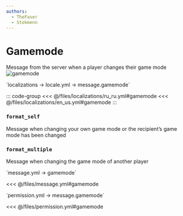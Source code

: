```yaml
---
authors:
  - TheFaser
  - Stokmenn
---
```


# Gamemode

<!--@include: @/parts/vanillaWarn.md#command-->

Message from the server when a player changes their game mode  
![gamemode](/gamemode.png)

[//]: # (localization)
<!--@include: @/parts/words.md#localization-->
<!--@include: @/parts/words.md#path--> `localizations → locale.yml → message.gamemode`

<!--@include: @/parts/words.md#default-->

::: code-group
<<< @/files/localizations/ru_ru.yml#gamemode
<<< @/files/localizations/en_us.yml#gamemode
:::

### `format_self`

Message when changing your own game mode or the recipient’s game mode has been changed

### `format_multiple`

Message when changing the game mode of another player

[//]: # (message.yml)
<!--@include: @/parts/words.md#setting-->
<!--@include: @/parts/words.md#path--> `message.yml → gamemode`

<!--@include: @/parts/words.md#default-->
<<< @/files/message.yml#gamemode

<!--@include: @/parts/enable.md-->
<!--@include: @/parts/destination.md-->
<!--@include: @/parts/sound.md-->

[//]: # (permission.yml)
<!--@include: @/parts/words.md#permission-->
<!--@include: @/parts/words.md#path--> `permission.yml → message.gamemode`

<!--@include: @/parts/words.md#default-->
<<< @/files/permission.yml#gamemode

<!--@include: @/parts/permission/permissionTier3.md-->
<!--@include: @/parts/permission/sound.md-->
